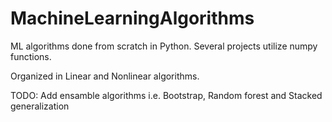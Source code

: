 # MachineLearningAlgorithms

ML algorithms done from scratch in Python. Several projects utilize numpy functions.

Organized in Linear and Nonlinear algorithms.

TODO: Add ensamble algorithms i.e. Bootstrap, Random forest and Stacked generalization
